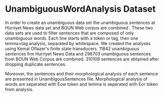 # UnambiguousWordAnalysis Dataset
In order to create an unambiguous data set the unambiguous sentences at Hürriyet News data set and BOUN Web corpus are combined .
These two data sets are used to filter sentences that are composed of only unambiguous words. 
Each line starts with a token or tag, then one lemma+tag analysis, separated by whitespace. 
We created the analyses using Kemal Oflazer's finite state transducers. 11842 unambiguous sentences frm Hurriyet News Data and 298703 unambiguous sentences 
from BOUN Web Corpus are combined. 310109 sentences are obtained after dropping duplicate sentences. 

Moreover, the sentences and their morphological analysis of each sentence are presented in UnambigousSentences file. Morphological analysis of words are seperated with Eow token and lemma is seperated with Eor token from analysis.
